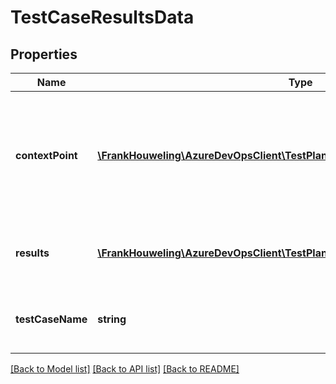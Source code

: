 # TestCaseResultsData

## Properties
Name | Type | Description | Notes
------------ | ------------- | ------------- | -------------
**contextPoint** | [**\FrankHouweling\AzureDevOpsClient\TestPlan\Model\TestPointDetailedReference**](TestPointDetailedReference.md) | Point information from where the execution history was viewed. Used to set initial filters. | [optional] 
**results** | [**\FrankHouweling\AzureDevOpsClient\TestPlan\Model\TestCaseAssociatedResult[]**](TestCaseAssociatedResult.md) | Use to store the results displayed in the table | [optional] 
**testCaseName** | **string** | Test Case Name to be displayed in the table header | [optional] 

[[Back to Model list]](../README.md#documentation-for-models) [[Back to API list]](../README.md#documentation-for-api-endpoints) [[Back to README]](../README.md)


